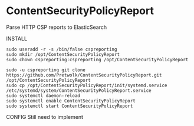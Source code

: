 # ContentSecurityPolicyReport
Parse HTTP CSP reports to ElasticSearch

INSTALL
```
sudo useradd -r -s /bin/false cspreporting
sudo mkdir /opt/ContentSecurityPolicyReport
sudo chown cspreporting:cspreporting /opt/ContentSecurityPolicyReport

sudo -u cspreporting git clone https://github.com/Pretwolk/ContentSecurityPolicyReport.git /opt/ContentSecurityPolicyReport 
sudo cp /opt/ContentSecurityPolicyReport/init/systemd.service /etc/systemd/system/ContentSecurityPolicyReport.service
sudo systemctl daemon-reload
sudo systemctl enable ContentSecurityPolicyReport
sudo systemctl start ContentSecurityPolicyReport
```

CONFIG
Still need to implement
